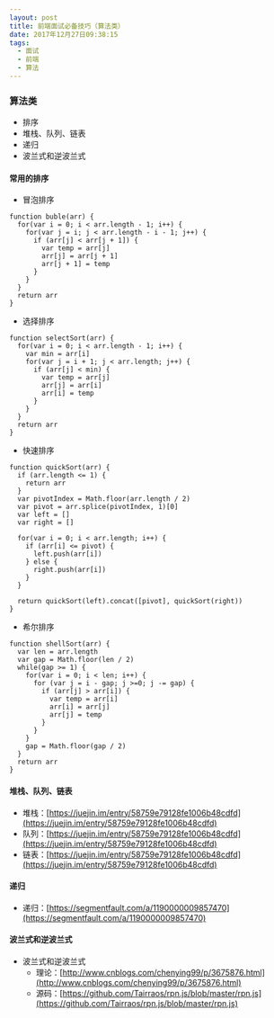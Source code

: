 ```yaml
---
layout: post
title: 前端面试必备技巧（算法类）
date: 2017年12月27日09:38:15
tags: 
  - 面试
  - 前端
  - 算法
---
```


### 算法类
- 排序
- 堆栈、队列、链表
- 递归
- 波兰式和逆波兰式

#### 常用的排序
- 冒泡排序
```
function buble(arr) {
  for(var i = 0; i < arr.length - 1; i++) {
    for(var j = i; j < arr.length - i - 1; j++) {
      if (arr[j] < arr[j + 1]) {
        var temp = arr[j]
        arr[j] = arr[j + 1]
        arr[j + 1] = temp
      }
    }
  }
  return arr
}
```

<!-- more -->

- 选择排序
```
function selectSort(arr) {
  for(var i = 0; i < arr.length - 1; i++) {
    var min = arr[i]
    for(var j = i + 1; j < arr.length; j++) {
      if (arr[j] < min) {
        var temp = arr[j]
        arr[j] = arr[i]
        arr[i] = temp
      }
    }
  }
  return arr
}
```

- 快速排序
```
function quickSort(arr) {
  if (arr.length <= 1) {
    return arr
  }
  var pivotIndex = Math.floor(arr.length / 2) 
  var pivot = arr.splice(pivotIndex, 1)[0]
  var left = []
  var right = []

  for(var i = 0; i < arr.length; i++) {
    if (arr[i] <= pivot) {
      left.push(arr[i])
    } else {
      right.push(arr[i])
    }
  }

  return quickSort(left).concat([pivot], quickSort(right))
}
```

- 希尔排序
```
function shellSort(arr) {
  var len = arr.length
  var gap = Math.floor(len / 2)
  while(gap >= 1) {
    for(var i = 0; i < len; i++) {
      for (var j = i - gap; j >=0; j -= gap) {
        if (arr[j] > arr[i]) {
          var temp = arr[i]
          arr[i] = arr[j]
          arr[j] = temp
        }
      }
    }
    gap = Math.floor(gap / 2)
  }
  return arr
}
```

#### 堆栈、队列、链表
- 堆栈：[https://juejin.im/entry/58759e79128fe1006b48cdfd](https://juejin.im/entry/58759e79128fe1006b48cdfd)
- 队列：[https://juejin.im/entry/58759e79128fe1006b48cdfd](https://juejin.im/entry/58759e79128fe1006b48cdfd)
- 链表：[https://juejin.im/entry/58759e79128fe1006b48cdfd](https://juejin.im/entry/58759e79128fe1006b48cdfd)

#### 递归
- 递归：[https://segmentfault.com/a/1190000009857470](https://segmentfault.com/a/1190000009857470)

#### 波兰式和逆波兰式
- 波兰式和逆波兰式
  - 理论：[http://www.cnblogs.com/chenying99/p/3675876.html](http://www.cnblogs.com/chenying99/p/3675876.html)
  - 源码：[https://github.com/Tairraos/rpn.js/blob/master/rpn.js](https://github.com/Tairraos/rpn.js/blob/master/rpn.js)